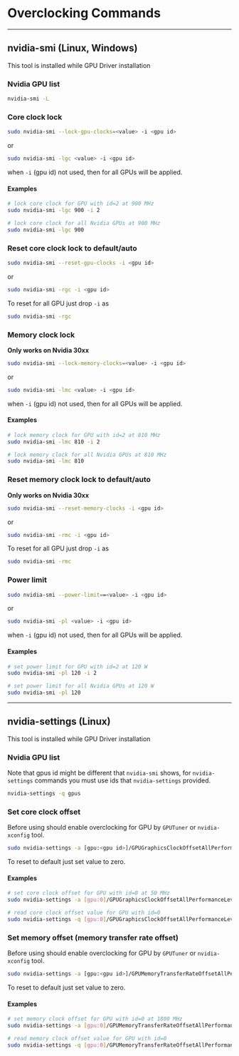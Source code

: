 
# Overclocking Commands

----

## nvidia-smi (Linux, Windows)

This tool is installed while GPU Driver installation

### Nvidia GPU list

```bash
nvidia-smi -L
```

### Core clock lock

```bash
sudo nvidia-smi --lock-gpu-clocks=<value> -i <gpu id>
```
or
```bash
sudo nvidia-smi -lgc <value> -i <gpu id>
```

when `-i`  (gpu id) not used, then for all GPUs will be applied.

#### Examples

```bash
# lock core clock for GPU with id=2 at 900 MHz
sudo nvidia-smi -lgc 900 -i 2
```

```bash
# lock core clock for all Nvidia GPUs at 900 MHz
sudo nvidia-smi -lgc 900
```

### Reset core clock lock to default/auto

```bash
sudo nvidia-smi --reset-gpu-clocks -i <gpu id>
```
or
```bash
sudo nvidia-smi -rgc -i <gpu id>
```

To reset for all GPU just drop `-i` as

```bash
sudo nvidia-smi -rgc
```

### Memory clock lock

**Only works on Nvidia 30xx**

```bash
sudo nvidia-smi --lock-memory-clocks=<value> -i <gpu id>
```
or
```bash
sudo nvidia-smi -lmc <value> -i <gpu id>
```

when `-i`  (gpu id) not used, then for all GPUs will be applied.

#### Examples

```bash
# lock memory clock for GPU with id=2 at 810 MHz
sudo nvidia-smi -lmc 810 -i 2
```

```bash
# lock memory clock for all Nvidia GPUs at 810 MHz
sudo nvidia-smi -lmc 810
```

### Reset memory clock lock to default/auto

**Only works on Nvidia 30xx**

```bash
sudo nvidia-smi --reset-memory-clocks -i <gpu id>
```
or
```bash
sudo nvidia-smi -rmc -i <gpu id>
```

To reset for all GPU just drop `-i` as

```bash
sudo nvidia-smi -rmc
```

### Power limit

```bash
sudo nvidia-smi --power-limit==<value> -i <gpu id>
```
or
```bash
sudo nvidia-smi -pl <value> -i <gpu id>
```

when `-i`  (gpu id) not used, then for all GPUs will be applied.

#### Examples

```bash
# set power limit for GPU with id=2 at 120 W
sudo nvidia-smi -pl 120 -i 2
```

```bash
# set power limit for all Nvidia GPUs at 120 W
sudo nvidia-smi -pl 120
```

----

## nvidia-settings (Linux)

This tool is installed while GPU Driver installation

### Nvidia GPU list

Note that gpus id might be different that `nvidia-smi` shows, for `nvidia-settings` commands you must use ids that `nvidia-settings` provided.

```bash
nvidia-settings -q gpus
```

### Set core clock offset

Before using should enable overclocking for GPU by `GPUTuner` or `nvidia-xconfig` tool.

```bash
sudo nvidia-settings -a [gpu:<gpu id>]/GPUGraphicsClockOffsetAllPerformanceLevels=<value>
```

To reset to default just set value to zero.

#### Examples

```bash
# set core clock offset for GPU with id=0 at 50 MHz
sudo nvidia-settings -a [gpu:0]/GPUGraphicsClockOffsetAllPerformanceLevels=50
```

```bash
# read core clock offset value for GPU with id=0
sudo nvidia-settings -q [gpu:0]/GPUGraphicsClockOffsetAllPerformanceLevels
```

### Set memory offset (memory transfer rate offset)

Before using should enable overclocking for GPU by `GPUTuner` or `nvidia-xconfig` tool.

```bash
sudo nvidia-settings -a [gpu:<gpu id>]/GPUMemoryTransferRateOffsetAllPerformanceLevels=<value>
```

To reset to default just set value to zero.

#### Examples

```bash
# set memory clock offset for GPU with id=0 at 1800 MHz
sudo nvidia-settings -a [gpu:0]/GPUMemoryTransferRateOffsetAllPerformanceLevels=1800
```

```bash
# read memory clock offset value for GPU with id=0
sudo nvidia-settings -q [gpu:0]/GPUMemoryTransferRateOffsetAllPerformanceLevels
```
